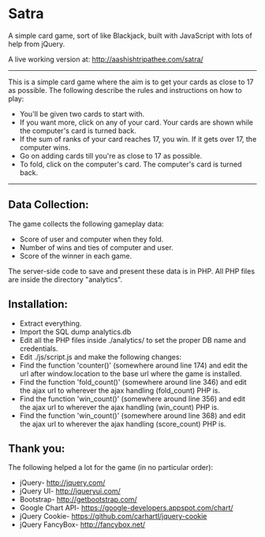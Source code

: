 Satra
=========

A simple card game, sort of like Blackjack, built with JavaScript with lots of help from jQuery.

A live working version at: http://aashishtripathee.com/satra/

--------------
This is a simple card game where the aim is to get your cards as close to 17 as possible. The following describe the rules and instructions on how to play:
			
			
- You'll be given two cards to start with.
- If you want more, click on any of your card. Your cards are shown while the computer's card is turned back.
- If the sum of ranks of your card reaches 17, you win. If it gets over 17, the computer wins.
- Go on adding cards till you're as close to 17 as possible.
- To fold, click on the computer's card. The computer's card is turned back.

--------------

Data Collection:
----------------
The game collects the following gameplay data:
- Score of user and computer when they fold.
- Number of wins and ties of computer and user.
- Score of the winner in each game.

The server-side code to save and present these data is in PHP. All PHP files are inside the directory "analytics".

Installation:
-------------
* Extract everything.
* Import the SQL dump analytics.db
* Edit all the PHP files inside ./analytics/ to set the proper DB name and credentials.
* Edit ./js/script.js and make the following changes:
 * Find the function 'counter()' (somewhere around line 174) and edit the url after window.location to the base url where the game is installed.
 * Find the function 'fold_count()' (somewhere around line 346) and edit the ajax url to wherever the ajax handling (fold_count) PHP is.
 * Find the function 'win_count()' (somewhere around line 356) and edit the ajax url to wherever the ajax handling (win_count) PHP is.
 * Find the function 'win_count()' (somewhere around line 368) and edit the ajax url to wherever the ajax handling (score_count) PHP is.

Thank you:
----------
The following helped a lot for the game (in no particular order):
* jQuery- http://jquery.com/
* jQuery UI- http://jqueryui.com/
* Bootstrap- http://getbootstrap.com/
* Google Chart API- https://google-developers.appspot.com/chart/
* jQuery Cookie- https://github.com/carhartl/jquery-cookie
* jQuery FancyBox- http://fancybox.net/

